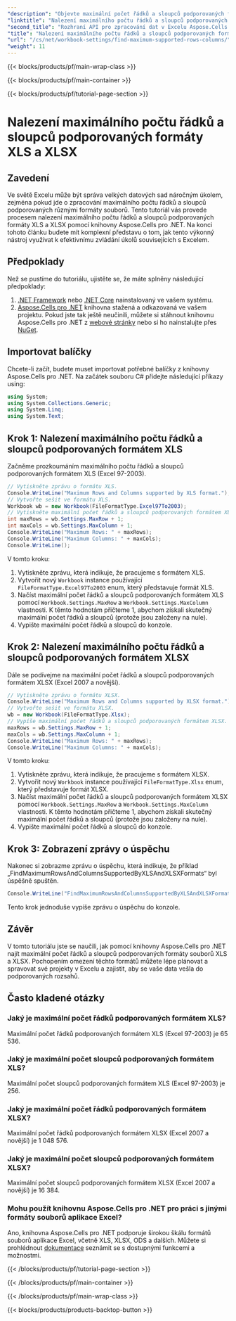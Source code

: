 ```yaml
---
"description": "Objevte maximální počet řádků a sloupců podporovaných formáty XLS a XLSX pomocí Aspose.Cells pro .NET. Maximalizujte správu dat v Excelu s tímto komplexním tutoriálem."
"linktitle": "Nalezení maximálního počtu řádků a sloupců podporovaných formáty XLS a XLSX"
"second_title": "Rozhraní API pro zpracování dat v Excelu Aspose.Cells v .NET"
"title": "Nalezení maximálního počtu řádků a sloupců podporovaných formáty XLS a XLSX"
"url": "/cs/net/workbook-settings/find-maximum-supported-rows-columns/"
"weight": 11
---
```


{{< blocks/products/pf/main-wrap-class >}}

{{< blocks/products/pf/main-container >}}

{{< blocks/products/pf/tutorial-page-section >}}

# Nalezení maximálního počtu řádků a sloupců podporovaných formáty XLS a XLSX

## Zavedení
Ve světě Excelu může být správa velkých datových sad náročným úkolem, zejména pokud jde o zpracování maximálního počtu řádků a sloupců podporovaných různými formáty souborů. Tento tutoriál vás provede procesem nalezení maximálního počtu řádků a sloupců podporovaných formáty XLS a XLSX pomocí knihovny Aspose.Cells pro .NET. Na konci tohoto článku budete mít komplexní představu o tom, jak tento výkonný nástroj využívat k efektivnímu zvládání úkolů souvisejících s Excelem.
## Předpoklady
Než se pustíme do tutoriálu, ujistěte se, že máte splněny následující předpoklady:
1. [.NET Framework](https://dotnet.microsoft.com/en-us/download) nebo [.NET Core](https://dotnet.microsoft.com/en-us/download) nainstalovaný ve vašem systému.
2. [Aspose.Cells pro .NET](https://releases.aspose.com/cells/net/) knihovna stažená a odkazovaná ve vašem projektu.
Pokud jste tak ještě neučinili, můžete si stáhnout knihovnu Aspose.Cells pro .NET z [webové stránky](https://releases.aspose.com/cells/net/) nebo si ho nainstalujte přes [NuGet](https://www.nuget.org/packages/Aspose.Cells/).
## Importovat balíčky
Chcete-li začít, budete muset importovat potřebné balíčky z knihovny Aspose.Cells pro .NET. Na začátek souboru C# přidejte následující příkazy using:
```csharp
using System;
using System.Collections.Generic;
using System.Linq;
using System.Text;
```
## Krok 1: Nalezení maximálního počtu řádků a sloupců podporovaných formátem XLS
Začněme prozkoumáním maximálního počtu řádků a sloupců podporovaných formátem XLS (Excel 97-2003).
```csharp
// Vytiskněte zprávu o formátu XLS.
Console.WriteLine("Maximum Rows and Columns supported by XLS format.");
// Vytvořte sešit ve formátu XLS.
Workbook wb = new Workbook(FileFormatType.Excel97To2003);
// Vytiskněte maximální počet řádků a sloupců podporovaných formátem XLS.
int maxRows = wb.Settings.MaxRow + 1;
int maxCols = wb.Settings.MaxColumn + 1;
Console.WriteLine("Maximum Rows: " + maxRows);
Console.WriteLine("Maximum Columns: " + maxCols);
Console.WriteLine();
```
V tomto kroku:
1. Vytiskněte zprávu, která indikuje, že pracujeme s formátem XLS.
2. Vytvořit nový `Workbook` instance používající `FileFormatType.Excel97To2003` enum, který představuje formát XLS.
3. Načíst maximální počet řádků a sloupců podporovaných formátem XLS pomocí `Workbook.Settings.MaxRow` a `Workbook.Settings.MaxColumn` vlastnosti. K těmto hodnotám přičteme 1, abychom získali skutečný maximální počet řádků a sloupců (protože jsou založeny na nule).
4. Vypište maximální počet řádků a sloupců do konzole.
## Krok 2: Nalezení maximálního počtu řádků a sloupců podporovaných formátem XLSX
Dále se podívejme na maximální počet řádků a sloupců podporovaných formátem XLSX (Excel 2007 a novější).
```csharp
// Vytiskněte zprávu o formátu XLSX.
Console.WriteLine("Maximum Rows and Columns supported by XLSX format.");
// Vytvořte sešit ve formátu XLSX.
wb = new Workbook(FileFormatType.Xlsx);
// Vypíše maximální počet řádků a sloupců podporovaných formátem XLSX.
maxRows = wb.Settings.MaxRow + 1;
maxCols = wb.Settings.MaxColumn + 1;
Console.WriteLine("Maximum Rows: " + maxRows);
Console.WriteLine("Maximum Columns: " + maxCols);
```
V tomto kroku:
1. Vytiskněte zprávu, která indikuje, že pracujeme s formátem XLSX.
2. Vytvořit nový `Workbook` instance používající `FileFormatType.Xlsx` enum, který představuje formát XLSX.
3. Načíst maximální počet řádků a sloupců podporovaných formátem XLSX pomocí `Workbook.Settings.MaxRow` a `Workbook.Settings.MaxColumn` vlastnosti. K těmto hodnotám přičteme 1, abychom získali skutečný maximální počet řádků a sloupců (protože jsou založeny na nule).
4. Vypište maximální počet řádků a sloupců do konzole.
## Krok 3: Zobrazení zprávy o úspěchu
Nakonec si zobrazme zprávu o úspěchu, která indikuje, že příklad „FindMaximumRowsAndColumnsSupportedByXLSAndXLSXFormats“ byl úspěšně spuštěn.
```csharp
Console.WriteLine("FindMaximumRowsAndColumnsSupportedByXLSAndXLSXFormats executed successfully.");
```
Tento krok jednoduše vypíše zprávu o úspěchu do konzole.
## Závěr
V tomto tutoriálu jste se naučili, jak pomocí knihovny Aspose.Cells pro .NET najít maximální počet řádků a sloupců podporovaných formáty souborů XLS a XLSX. Pochopením omezení těchto formátů můžete lépe plánovat a spravovat své projekty v Excelu a zajistit, aby se vaše data vešla do podporovaných rozsahů.
## Často kladené otázky
### Jaký je maximální počet řádků podporovaných formátem XLS?
Maximální počet řádků podporovaných formátem XLS (Excel 97-2003) je 65 536.
### Jaký je maximální počet sloupců podporovaných formátem XLS?
Maximální počet sloupců podporovaných formátem XLS (Excel 97-2003) je 256.
### Jaký je maximální počet řádků podporovaných formátem XLSX?
Maximální počet řádků podporovaných formátem XLSX (Excel 2007 a novější) je 1 048 576.
### Jaký je maximální počet sloupců podporovaných formátem XLSX?
Maximální počet sloupců podporovaných formátem XLSX (Excel 2007 a novější) je 16 384.
### Mohu použít knihovnu Aspose.Cells pro .NET pro práci s jinými formáty souborů aplikace Excel?
Ano, knihovna Aspose.Cells pro .NET podporuje širokou škálu formátů souborů aplikace Excel, včetně XLS, XLSX, ODS a dalších. Můžete si prohlédnout [dokumentace](https://reference.aspose.com/cells/net/) seznámit se s dostupnými funkcemi a možnostmi.


{{< /blocks/products/pf/tutorial-page-section >}}

{{< /blocks/products/pf/main-container >}}

{{< /blocks/products/pf/main-wrap-class >}}

{{< blocks/products/products-backtop-button >}}